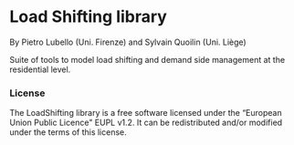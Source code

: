 # Load Shifting library

By Pietro Lubello (Uni. Firenze) and Sylvain Quoilin (Uni. Liège)

Suite of tools to model load shifting and demand side management at the residential level.

### License
The LoadShifting library is a free software licensed under the “European Union Public Licence" EUPL v1.2. It 
can be redistributed and/or modified under the terms of this license.


